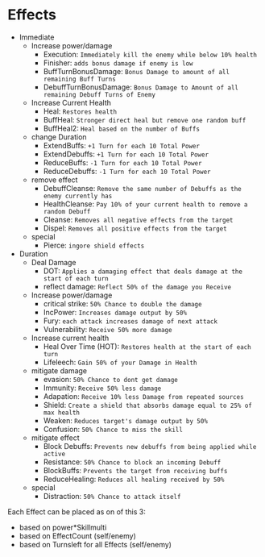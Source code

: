 # Effects

- Immediate
    - Increase power/damage
        - Execution: `Immediately kill the enemy while below 10% health`
        - Finisher: `adds bonus damage if enemy is low`
        - BuffTurnBonusDamage: `Bonus Damage to amount of all remaining Buff Turns`
        - DebuffTurnBonusDamage: `Bonus Damage to Amount of all remaining Debuff Turns of Enemy`
    - Increase Current Health
        - Heal: `Restores health`
        - BuffHeal: `Stronger direct heal but remove one random buff`
        - BuffHeal2: `Heal based on the number of Buffs`
    - change Duration
        - ExtendBuffs: `+1 Turn for each 10 Total Power`
        - ExtendDebuffs: `+1 Turn for each 10 Total Power`
        - ReduceBuffs: `-1 Turn for each 10 Total Power`
        - ReduceDebuffs: `-1 Turn for each 10 Total Power`
    - remove effect
        - DebuffCleanse: `Remove the same number of Debuffs as the enemy currently has`
        - HealthCleanse: `Pay 10% of your current health to remove a random Debuff`
        - Cleanse: `Removes all negative effects from the target`
        - Dispel: `Removes all positive effects from the target`
    - special
        - Pierce: `ingore shield effects`
- Duration
    - Deal Damage
        - DOT: `Applies a damaging effect that deals damage at the start of each turn`
        - reflect damage: `Reflect 50% of the damage you Receive`
    - Increase power/damage
        - critical strike: `50% Chance to double the damage`
        - IncPower: `Increases damage output by 50%`
        - Fury: `each attack increases damage of next attack`
        - Vulnerability: `Receive 50% more damage`
    - Increase current health
        - Heal Over Time (HOT): `Restores health at the start of each turn`
        - Lifeleech: `Gain 50% of your Damage in Health`
    - mitigate damage
        - evasion: `50% Chance to dont get damage`
        - Immunity: `Receive 50% less damage`
        - Adapation: `Receive 10% less Damage from repeated sources`
        - Shield: `Create a shield that absorbs damage equal to 25% of max health`
        - Weaken: `Reduces target's damage output by 50%`
        - Confusion: `50% Chance to miss the skill`
    - mitigate effect
        - Block Debuffs: `Prevents new debuffs from being applied while active`
        - Resistance: `50% Chance to block an incoming Debuff`
        - BlockBuffs: `Prevents the target from receiving buffs`
        - ReduceHealing: `Reduces all healing received by 50%`
    - special
        - Distraction: `50% Chance to attack itself`

Each Effect can be placed as on of this 3:
- based on power*Skillmulti
- based on EffectCount (self/enemy)
- based on Turnsleft for all Effects (self/enemy)
